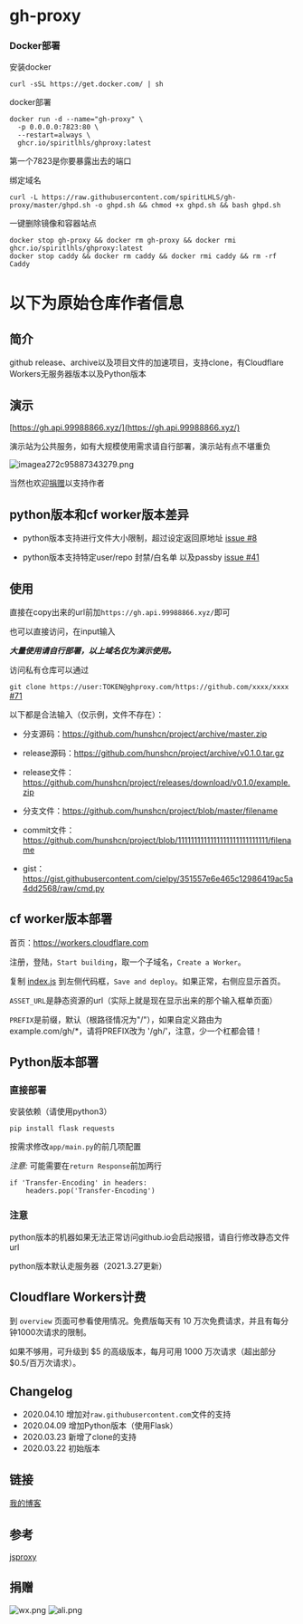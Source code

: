 # gh-proxy

### Docker部署

安装docker

```
curl -sSL https://get.docker.com/ | sh
```

docker部署

```
docker run -d --name="gh-proxy" \
  -p 0.0.0.0:7823:80 \
  --restart=always \
  ghcr.io/spiritlhls/ghproxy:latest
```

第一个7823是你要暴露出去的端口

绑定域名

```
curl -L https://raw.githubusercontent.com/spiritLHLS/gh-proxy/master/ghpd.sh -o ghpd.sh && chmod +x ghpd.sh && bash ghpd.sh
```

一键删除镜像和容器站点

```
docker stop gh-proxy && docker rm gh-proxy && docker rmi ghcr.io/spiritlhls/ghproxy:latest
docker stop caddy && docker rm caddy && docker rmi caddy && rm -rf Caddy
```

# 以下为原始仓库作者信息

## 简介

github release、archive以及项目文件的加速项目，支持clone，有Cloudflare Workers无服务器版本以及Python版本

## 演示

[https://gh.api.99988866.xyz/](https://gh.api.99988866.xyz/)

演示站为公共服务，如有大规模使用需求请自行部署，演示站有点不堪重负

![imagea272c95887343279.png](https://img.maocdn.cn/img/2021/04/24/imagea272c95887343279.png)

当然也欢迎[捐赠](#捐赠)以支持作者

## python版本和cf worker版本差异

- python版本支持进行文件大小限制，超过设定返回原地址 [issue #8](https://github.com/hunshcn/gh-proxy/issues/8)

- python版本支持特定user/repo 封禁/白名单 以及passby [issue #41](https://github.com/hunshcn/gh-proxy/issues/41)

## 使用

直接在copy出来的url前加`https://gh.api.99988866.xyz/`即可

也可以直接访问，在input输入

***大量使用请自行部署，以上域名仅为演示使用。***

访问私有仓库可以通过

`git clone https://user:TOKEN@ghproxy.com/https://github.com/xxxx/xxxx` [#71](https://github.com/hunshcn/gh-proxy/issues/71)

以下都是合法输入（仅示例，文件不存在）：

- 分支源码：https://github.com/hunshcn/project/archive/master.zip

- release源码：https://github.com/hunshcn/project/archive/v0.1.0.tar.gz

- release文件：https://github.com/hunshcn/project/releases/download/v0.1.0/example.zip

- 分支文件：https://github.com/hunshcn/project/blob/master/filename

- commit文件：https://github.com/hunshcn/project/blob/1111111111111111111111111111/filename

- gist：https://gist.githubusercontent.com/cielpy/351557e6e465c12986419ac5a4dd2568/raw/cmd.py

## cf worker版本部署

首页：https://workers.cloudflare.com

注册，登陆，`Start building`，取一个子域名，`Create a Worker`。

复制 [index.js](https://cdn.jsdelivr.net/gh/hunshcn/gh-proxy@master/index.js)  到左侧代码框，`Save and deploy`。如果正常，右侧应显示首页。

`ASSET_URL`是静态资源的url（实际上就是现在显示出来的那个输入框单页面）

`PREFIX`是前缀，默认（根路径情况为"/"），如果自定义路由为example.com/gh/*，请将PREFIX改为 '/gh/'，注意，少一个杠都会错！

## Python版本部署

### 直接部署

安装依赖（请使用python3）

```pip install flask requests```

按需求修改`app/main.py`的前几项配置

*注意:* 可能需要在`return Response`前加两行
```python3
if 'Transfer-Encoding' in headers:
    headers.pop('Transfer-Encoding')
```

### 注意

python版本的机器如果无法正常访问github.io会启动报错，请自行修改静态文件url

python版本默认走服务器（2021.3.27更新）

## Cloudflare Workers计费

到 `overview` 页面可参看使用情况。免费版每天有 10 万次免费请求，并且有每分钟1000次请求的限制。

如果不够用，可升级到 $5 的高级版本，每月可用 1000 万次请求（超出部分 $0.5/百万次请求）。

## Changelog

* 2020.04.10 增加对`raw.githubusercontent.com`文件的支持
* 2020.04.09 增加Python版本（使用Flask）
* 2020.03.23 新增了clone的支持
* 2020.03.22 初始版本

## 链接

[我的博客](https://hunsh.net)

## 参考

[jsproxy](https://github.com/EtherDream/jsproxy/)

## 捐赠

![wx.png](https://img.maocdn.cn/img/2021/04/24/image.md.png)
![ali.png](https://www.helloimg.com/images/2021/04/24/BK9vmb.md.png)
